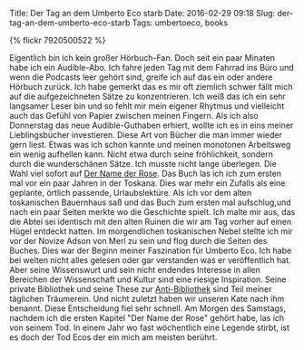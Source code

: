 Title: Der Tag an dem Umberto Eco starb
Date: 2016-02-29 09:18
Slug: der-tag-an-dem-umberto-eco-starb
Tags: umbertoeco, books

{% flickr 7920500522 %}

Eigentlich bin ich kein großer Hörbuch-Fan. Doch seit ein paar Minaten habe ich ein Audible-Abo. Ich fahre jeden Tag mit dem Fahrrad ins Büro und wenn die Podcasts leer gehört sind, greife ich auf das ein oder andere Hörbuch zurück. Ich habe gemerkt das es mir oft ziemlich schwer fällt mich auf die aufgezeichneten Sätze zu konzentrieren. Ich weiß das ich ein sehr langsamer Leser bin und so fehlt mir mein eigener Rhytmus und vielleicht auch das Gefühl von Papier zwischen meinen Fingern. Als ich also Donnerstag das neue Audible-Guthaben erhiert, wollte ich es in eins meiner Lieblingsbücher investieren. Diese Art von Bücher die man immer wieder gern liest. Etwas was ich schon kannte und meinen monotonen Arbeitsweg ein wenig aufhellen kann. Nicht etwa durch seine fröhlichkeit, sondern durch die wunderschänen Sätze. Ich musste nicht lange überlegen. Die Wahl viel sofort auf [Der Name der Rose](https://de.wikipedia.org/wiki/Der_Name_der_Rose). Das Buch las ich ich zum ersten mal vor ein paar Jahren in der Toskana. Dies war mehr ein Zufalls als eine geplante, örtlich passende, Urlaubslektüre. Als ich vor dem alten toskanischen Bauernhaus saß und das Buch zum ersten mal aufschlug,und nach ein paar Seiten merkte wo die Geschichte spielt. Ich malte mir aus, das die Abtei sei identisch mit den alten Ruinen die wir am Tag vorher auf einen Hügel entdeckt hatten. Im morgendlichen toskanischen Nebel stellte ich mir vor der Novize Adson von Merl zu sein und flog durch die Seiten des Buches. Dies war der Beginn meiner Faszination für Umberto Eco. Ich habe bei welten nicht alles gelesen oder gar verstanden was er veröffentlich hat. Aber seine Wissenswurt und sein nicht endendes Interesse in allen Bereichen der Wissenschaft und Kultur sind eine riesige Inspiration. Seine private Bibliothek und seine These zur [Anti-Bibliothek](https://www.brainpickings.org/2015/03/24/umberto-eco-antilibrary/) sind Teil meiner täglichen Träumerein. Und nicht zuletzt haben wir unseren Kate nach ihm benannt. Diese Entscheidung fiel sehr schnell. Am Morgen des Samstags, nachdem ich die ersten Kapitel "Der Name der Rose" gehört habe, las ich von seinem Tod. In einem Jahr wo fast wöchentlich eine Legende stirbt, ist es doch der Tod Ecos der ein mich am meisten berührt.
